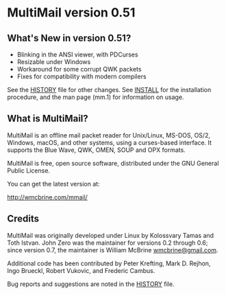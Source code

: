 MultiMail version 0.51
======================

What's New in version 0.51?
---------------------------

 * Blinking in the ANSI viewer, with PDCurses
 * Resizable under Windows
 * Workaround for some corrupt QWK packets
 * Fixes for compatibility with modern compilers

See the [HISTORY](HISTORY.md) file for other changes. See
[INSTALL](INSTALL.md) for the installation procedure, and the man page
(mm.1) for information on usage.


What is MultiMail?
------------------

MultiMail is an offline mail packet reader for Unix/Linux, MS-DOS, OS/2,
Windows, macOS, and other systems, using a curses-based interface. It
supports the Blue Wave, QWK, OMEN, SOUP and OPX formats.

MultiMail is free, open source software, distributed under the GNU
General Public License.

You can get the latest version at:

 http://wmcbrine.com/mmail/


Credits
-------

MultiMail was originally developed under Linux by Kolossvary Tamas and
Toth Istvan. John Zero was the maintainer for versions 0.2 through 0.6;
since version 0.7, the maintainer is William McBrine <wmcbrine@gmail.com>.

Additional code has been contributed by Peter Krefting, Mark D. Rejhon,
Ingo Brueckl, Robert Vukovic, and Frederic Cambus.

Bug reports and suggestions are noted in the [HISTORY](HISTORY.md) file.
